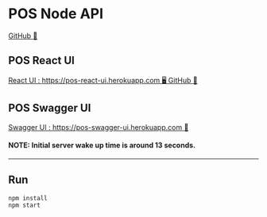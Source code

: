 # POS Node API

[GitHub :file_folder: ](https://github.com/AshanthaLahiru/pos-api)

## POS React UI

[React UI :  https://pos-react-ui.herokuapp.com :desktop_computer:  ](https://pos-react-ui.herokuapp.com/) 
[GitHub :file_folder: ](https://github.com/AshanthaLahiru/pos-react-app)

## POS Swagger UI

[Swagger UI :  https://pos-swagger-ui.herokuapp.com :scroll: ](https://pos-swagger-ui.herokuapp.com/)


#### NOTE: Initial server wake up time is around 13 seconds.

<hr/>

## Run
`npm install`
<br/>
`npm start`
